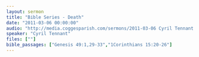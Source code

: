 ```yaml
---
layout: sermon
title: "Bible Series - Death"
date: "2011-03-06 00:00:00"
audio: "http://media.coggesparish.com/sermons/2011-03-06 Cyril Tennant.mp3"
speaker: "Cyril Tennant"
files: [""]
bible_passages: ["Genesis 49:1,29-33","1Corinthians 15:20-26"]
---
```


